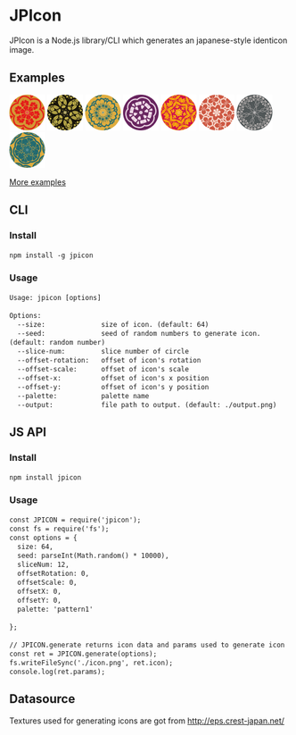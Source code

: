 # JPIcon

JPIcon is a Node.js library/CLI which generates an japanese-style identicon image.

## Examples
![](https://github.com/ysm001/jpicon-generator/blob/master/examples/images/seed-23.png)
![](https://github.com/ysm001/jpicon-generator/blob/master/examples/images/seed-46.png)
![](https://github.com/ysm001/jpicon-generator/blob/master/examples/images/seed-55.png)
![](https://github.com/ysm001/jpicon-generator/blob/master/examples/images/seed-109.png)
![](https://github.com/ysm001/jpicon-generator/blob/master/examples/images/seed-203.png)
![](https://github.com/ysm001/jpicon-generator/blob/master/examples/images/seed-266.png)
![](https://github.com/ysm001/jpicon-generator/blob/master/examples/images/seed-285.png)
![](https://github.com/ysm001/jpicon-generator/blob/master/examples/images/seed-288.png)

[More examples](https://github.com/ysm001/jpicon-generator/tree/master/examples/images)

## CLI
### Install
`npm install -g jpicon`

### Usage
```
Usage: jpicon [options]

Options:
  --size:              size of icon. (default: 64)
  --seed:              seed of random numbers to generate icon. (default: random number)
  --slice-num:         slice number of circle
  --offset-rotation:   offset of icon's rotation
  --offset-scale:      offset of icon's scale
  --offset-x:          offset of icon's x position
  --offset-y:          offset of icon's y position
  --palette:           palette name
  --output:            file path to output. (default: ./output.png)
```

## JS API
### Install
`npm install jpicon`

### Usage
```
const JPICON = require('jpicon');
const fs = require('fs');
const options = {
  size: 64,
  seed: parseInt(Math.random() * 10000),
  sliceNum: 12,
  offsetRotation: 0,
  offsetScale: 0,
  offsetX: 0,
  offsetY: 0,
  palette: 'pattern1'

};

// JPICON.generate returns icon data and params used to generate icon
const ret = JPICON.generate(options);
fs.writeFileSync('./icon.png', ret.icon);
console.log(ret.params);
```

## Datasource
Textures used for generating icons are got from http://eps.crest-japan.net/
